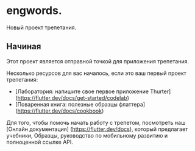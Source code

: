 # engwords.

Новый проект трепетания.

## Начиная

Этот проект является отправной точкой для приложения трепетания.

Несколько ресурсов для вас началось, если это ваш первый проект трепетания:

- [Лаборатория: напишите свое первое приложение Thurter] (https://flutter.dev/docs/get-started/codelab)
- [Поваренная книга: полезные образцы флаттера] (https://flutter.dev/docs/cookbook)

Для того, чтобы помочь начать работу с трепетом, посмотреть наш
[Онлайн документация] (https://flutter.dev/docs), который предлагает учебники,
Образцы, руководство по мобильному развитию и полноценной ссылке API.
